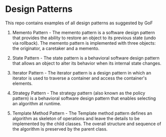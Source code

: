 # Design Patterns
This repo contains examples of all design patterns as suggested by GoF

1. Memento Pattern -
   The memento pattern is a software design pattern that provides the ability to restore an object to its previous state (undo via rollback). The memento pattern is   implemented with three objects: the originator, a caretaker and a memento.

2. State Pattern -
   The state pattern is a behavioral software design pattern that allows an object to alter its behavior when its internal state changes.
   
3. Iterator Pattern -
   The iterator pattern is a design pattern in which an iterator is used to traverse a container and access the container's elements.

4. Strategy Pattern -
   The strategy pattern (also known as the policy pattern) is a behavioral software design pattern that enables selecting an algorithm at runtime.
   
5. Template Method Pattern -
   The Template method pattern defines an algorithm as skeleton of operations and leave the details to be implemented by the child classes. The overall structure and sequence of the algorithm is preserved by the parent class.
